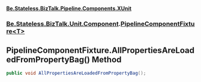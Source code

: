 #### [Be.Stateless.BizTalk.Pipeline.Components.XUnit](README.md 'README')
### [Be.Stateless.BizTalk.Unit.Component](Be.Stateless.BizTalk.Unit.Component.md 'Be.Stateless.BizTalk.Unit.Component').[PipelineComponentFixture&lt;T&gt;](PipelineComponentFixture_T_.md 'Be.Stateless.BizTalk.Unit.Component.PipelineComponentFixture<T>')

## PipelineComponentFixture<T>.AllPropertiesAreLoadedFromPropertyBag() Method

```csharp
public void AllPropertiesAreLoadedFromPropertyBag();
```